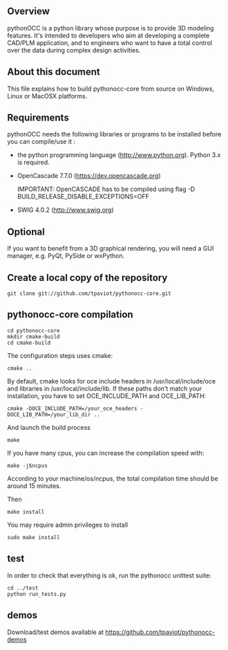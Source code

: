 Overview
--------

pythonOCC is a python library whose purpose is to provide 3D modeling features.
It's intended to
developers who aim at developing a complete CAD/PLM application, and to
engineers who want to have a total control over the data during complex design
activities.

About this document
-------------------

This file explains how to build pythonocc-core from source on Windows, Linux or
MacOSX platforms.

Requirements
------------

pythonOCC needs the following libraries or programs to be installed before you
can compile/use it :

*   the python programming language (<http://www.python.org>). Python 3.x is required.

*   OpenCascade 7.7.0 (<https://dev.opencascade.org>)

    IMPORTANT: OpenCASCADE has to be compiled using flag -D BUILD_RELEASE_DISABLE_EXCEPTIONS=OFF

*   SWIG 4.0.2 (<http://www.swig.org>)

Optional
--------

If you want to benefit from a 3D graphical rendering, you will need a GUI manager, e.g. PyQt, PySide or wxPython.

Create a local copy of the repository
-------------------------------------

    git clone git://github.com/tpaviot/pythonocc-core.git

pythonocc-core compilation
--------------------------

    cd pythonocc-core
    mkdir cmake-build
    cd cmake-build

The configuration steps uses cmake:

    cmake ..
By default, cmake looks for oce include headers in /usr/local/include/oce and
libraries in /usr/local/include/lib. If these paths don't match your
installation, you have to set OCE_INCLUDE_PATH and OCE_LIB_PATH:

    cmake -DOCE_INCLUDE_PATH=/your_oce_headers -DOCE_LIB_PATH=/your_lib_dir ..

And launch the build process

    make

If you have many cpus, you can increase the compilation speed with:

    make -j$ncpus

According to your machine/os/ncpus, the total compilation time should be around 15 minutes.

Then

    make install

You may require admin privileges to install

    sudo make install

test
----
In order to check that everything is ok, run the pythonocc unittest suite:

    cd ../test
    python run_tests.py

demos
-----
Download/test demos available at <https://github.com/tpaviot/pythonocc-demos>
